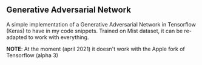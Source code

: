 ## Generative Adversarial Network

A simple implementation of a Generative Adversarial Network in Tensorflow (Keras) to have in my code snippets. 
Trained on Mist dataset, it can be re-adapted to work with everything.

**NOTE**: At the moment (april 2021) it doesn't work with the Apple fork of Tensorflow (alpha 3)